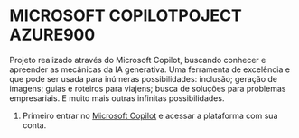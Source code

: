 # MICROSOFT COPILOTPOJECT AZURE900

Projeto realizado através do Microsoft Copilot, buscando conhecer e apreender as mecânicas da IA generativa. Uma ferramenta de excelência e que pode ser usada para inúmeras possibilidades: inclusão; geração de imagens; guias e roteiros para viajens; busca de soluções para problemas empresariais. E muito mais outras infinitas possibilidades.

1. Primeiro entrar no [Microsoft Copilot](https://copilot.microsoft.com) e acessar a plataforma com sua conta.
